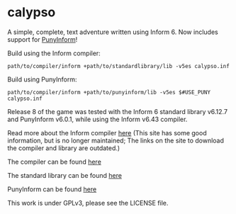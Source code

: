 # calypso
A simple, complete, text adventure written using Inform 6.  Now includes support for [PunyInform](https://github.com/johanberntsson/PunyInform)!

Build using the Inform compiler:

```
path/to/compiler/inform +path/to/standardlibrary/lib -v5es calypso.inf
```

Build using PunyInform:

```
path/to/compiler/inform +path/to/punyinform/lib -v5es $#USE_PUNY calypso.inf
```

Release 8 of the game was tested with the Inform 6 standard library v6.12.7 and PunyInform v6.0.1, while using the Inform v6.43 compiler.

Read more about the Inform compiler [here](http://inform-fiction.org/) (This site has some good information, but is no longer maintained; The links on the site to download the compiler and library are outdated.)

The compiler can be found [here](https://github.com/DavidKinder/Inform6/releases)

The standard library can be found [here](https://gitlab.com/DavidGriffith/inform6lib/-/releases)

PunyInform can be found [here](https://github.com/johanberntsson/PunyInform/releases)

This work is under GPLv3, please see the LICENSE file.

